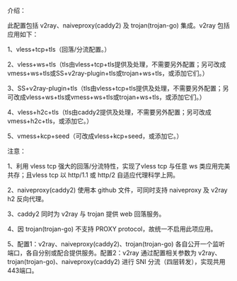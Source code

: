 介绍：

此配置包括 v2ray、naiveproxy(caddy2) 及 trojan(trojan-go) 集成。v2ray 包括应用如下：

1、vless+tcp+tls（回落/分流配置。）

2、vless+ws+tls（tls由vless+tcp+tls提供及处理，不需要另外配置；另可改成vmess+ws+tls或SS+v2ray-plugin+tls或trojan+ws+tls，或添加它们。）

3、SS+v2ray-plugin+tls（tls由vless+tcp+tls提供及处理，不需要另外配置；另可改成vless+ws+tls或vmess+ws+tls或trojan+ws+tls，或添加它们。）

4、vless+h2c+tls（tls由caddy2提供及处理，不需要另外配置；另可改成vmess+h2c+tls，或添加它。）

5、vmess+kcp+seed（可改成vless+kcp+seed，或添加它。）

注意：

1、利用 vless tcp 强大的回落/分流特性，实现了vless tcp 与任意 ws 类应用完美共存；且vless tcp 以 http/1.1 或 http/2 自适应代理科学上网。

2、naiveproxy(caddy2) 使用本 github 文件，可同时支持 naiveproxy 及 v2ray h2 反向代理。

3、caddy2 同时为 v2ray 与 trojan 提供 web 回落服务。

4、因 trojan(trojan-go) 不支持 PROXY protocol，故统一不启用此项应用。

5、配置1：v2ray、naiveproxy(caddy2)、trojan(trojan-go) 各自公开一个监听端口，各自分别或配合提供服务。配置2：v2ray 通过配置相关参数为 v2ray、trojan(trojan-go)、naiveproxy(caddy2) 进行 SNI 分流（四层转发），实现共用443端口。
